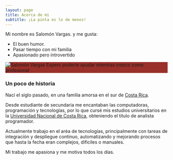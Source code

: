 ```yaml
---
layout: page
title: Acerca de mi
subtitle: ¡La pinta es lo de menos!
---
```


Mi nombre es Salomón Vargas. y me gusta:

- El buen humor.
- Pasar tiempo con mi familia
- Apasionado pero introvertido

<div style="background-color: #99302A; width: 100%">
    <img src="https://s.gravatar.com/avatar/5045fb8aeb55c9bf1f60d26af056f594?s=100" alt="Salomón Vargas">
    Espero poderte ayudar mientras crezco como profesional
</div>


### Un poco de historia

Nací el siglo pasado, en una familia amorsa en el sur de [Costa Rica](https://es.wikipedia.org/wiki/Costa_Rica).

Desde estudiante de secundaria me encantaban las computadoras, programación y tecnologías, por lo que cursé mis estudios universitarios en la [Universidad Nacional de Costa Rica](https://es.wikipedia.org/wiki/Universidad_Nacional_de_Costa_Rica), obteniendo el título de analista programador.

Actualmente trabajo en el aréa de tecnologías, principalmente con tareas de integración y despliegue continuo, automatizando y mejorando procesos que hasta la fecha eran complejos, dificiles o manuales.

Mi trabajo me apasiona y me motiva todos los días.